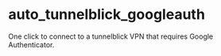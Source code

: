 # auto_tunnelblick_googleauth
One click to connect to a tunnelblick VPN that requires Google Authenticator.
